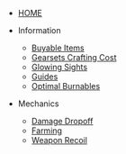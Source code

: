 <!-- docs/_sidebar.md -->


* [HOME](/)
* Information

  * [Buyable Items](Buyable-Items)
  * [Gearsets Crafting Cost](Gearsets)
  * [Glowing Sights](Glowing-Sights)
  * [Guides](Guides)
  * [Optimal Burnables](Optimal-Burnables)
* Mechanics

  * [Damage Dropoff](Damage)
  * [Farming](Farming)
  * [Weapon Recoil](Recoil)
